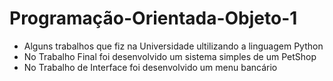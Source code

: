 # Programação-Orientada-Objeto-1

- Alguns trabalhos que fiz na Universidade ultilizando a linguagem Python
- No Trabalho Final foi desenvolvido um sistema simples de um PetShop
- No Trabalho de Interface foi desenvolvido um menu bancário

